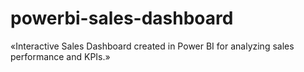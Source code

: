 # powerbi-sales-dashboard
«Interactive Sales Dashboard created in Power BI for analyzing sales performance and KPIs.»
